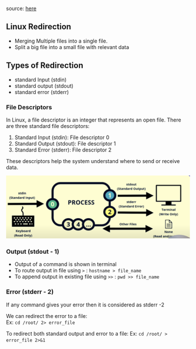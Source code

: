 source: [here](https://youtu.be/lRokPC5ZrPU?si=ppQc1ZU0PUUKiuf1)

## Linux Redirection

- Merging Multiple files into a single file.
- Split a big file into a small file with relevant data

## Types of Redirection

- standard Input (stdin)
- standard output (stdout)
- standard error (stderr)

### File Descriptors

In Linux, a file descriptor is an integer that represents an open file. There are three standard file descriptors:

1. Standard Input (stdin): File descriptor 0
2. Standard Output (stdout): File descriptor 1
3. Standard Error (stderr): File descriptor 2

These descriptors help the system understand where to send or receive data.

<img src='Screenshot_2025-04-05_20-38-12.png'>  

### Output (stdout - 1)

- Output of a command is shown in terminal
- To route output in file using ```>``` : ```hostname > file_name```
- To append output in existing file using ```>>``` : ```pwd >> file_name```


### Error (stderr - 2)

If any command gives your error then it is considered as stderr -2  

We can redirect the error to a file:  
Ex: ```cd /root/ 2> error_file```  

To redirect both standard output and error to a file:
Ex: ```cd /root/ > error_file 2>&1```









